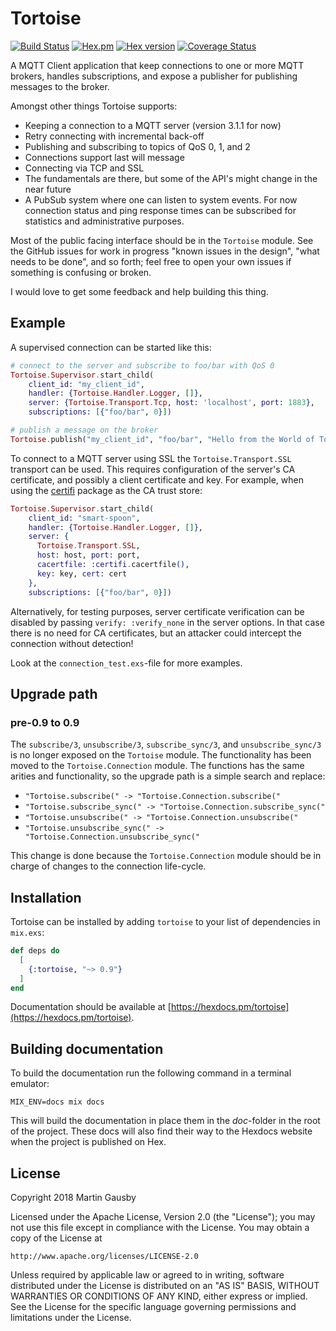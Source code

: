 # Tortoise

[![Build Status](https://semaphoreci.com/api/v1/gausby/tortoise/branches/master/badge.svg)](https://semaphoreci.com/gausby/tortoise)
[![Hex.pm](https://img.shields.io/hexpm/l/tortoise.svg "Apache 2.0 Licensed")](https://github.com/gausby/tortoise/blob/master/LICENSE)
[![Hex version](https://img.shields.io/hexpm/v/tortoise.svg "Hex version")](https://hex.pm/packages/tortoise)
[![Coverage Status](https://coveralls.io/repos/github/gausby/tortoise/badge.svg?branch=master)](https://coveralls.io/github/gausby/tortoise?branch=master)

A MQTT Client application that keep connections to one or more MQTT
brokers, handles subscriptions, and expose a publisher for publishing
messages to the broker.

Amongst other things Tortoise supports:

  - Keeping a connection to a MQTT server (version 3.1.1 for now)
  - Retry connecting with incremental back-off
  - Publishing and subscribing to topics of QoS 0, 1, and 2
  - Connections support last will message
  - Connecting via TCP and SSL
  - The fundamentals are there, but some of the API's might change in
    the near future
  - A PubSub system where one can listen to system events. For now
    connection status and ping response times can be subscribed for
    statistics and administrative purposes.

Most of the public facing interface should be in the `Tortoise`
module. See the GitHub issues for work in progress "known issues in
the design", "what needs to be done", and so forth; feel free to open
your own issues if something is confusing or broken.

I would love to get some feedback and help building this thing.

## Example

A supervised connection can be started like this:

``` elixir
# connect to the server and subscribe to foo/bar with QoS 0
Tortoise.Supervisor.start_child(
    client_id: "my_client_id",
    handler: {Tortoise.Handler.Logger, []},
    server: {Tortoise.Transport.Tcp, host: 'localhost', port: 1883},
    subscriptions: [{"foo/bar", 0}])

# publish a message on the broker
Tortoise.publish("my_client_id", "foo/bar", "Hello from the World of Tomorrow !", qos: 0)
```

To connect to a MQTT server using SSL the `Tortoise.Transport.SSL`
transport can be used. This requires configuration of the server's
CA certificate, and possibly a client certificate and key. For
example, when using the [certifi](https://hex.pm/packages/certifi)
package as the CA trust store:

``` elixir
Tortoise.Supervisor.start_child(
    client_id: "smart-spoon",
    handler: {Tortoise.Handler.Logger, []},
    server: {
      Tortoise.Transport.SSL,
      host: host, port: port,
      cacertfile: :certifi.cacertfile(),
      key: key, cert: cert
    },
    subscriptions: [{"foo/bar", 0}])
```

Alternatively, for testing purposes, server certificate verification
can be disabled by passing `verify: :verify_none` in the server
options. In that case there is no need for CA certificates, but an
attacker could intercept the connection without detection!

Look at the `connection_test.exs`-file for more examples.

## Upgrade path

### pre-0.9 to 0.9

The `subscribe/3`, `unsubscribe/3`, `subscribe_sync/3`, and
`unsubscribe_sync/3` is no longer exposed on the `Tortoise`
module. The functionality has been moved to the `Tortoise.Connection`
module. The functions has the same arities and functionality, so the
upgrade path is a simple search and replace:

  - `"Tortoise.subscribe(" -> "Tortoise.Connection.subscribe("`
  - `"Tortoise.subscribe_sync(" -> "Tortoise.Connection.subscribe_sync("`
  - `"Tortoise.unsubscribe(" -> "Tortoise.Connection.unsubscribe("`
  - `"Tortoise.unsubscribe_sync(" -> "Tortoise.Connection.unsubscribe_sync("`

This change is done because the `Tortoise.Connection` module should be
in charge of changes to the connection life-cycle.

## Installation

Tortoise can be installed by adding `tortoise` to your list of
dependencies in `mix.exs`:

```elixir
def deps do
  [
    {:tortoise, "~> 0.9"}
  ]
end
```

Documentation should be available at
[https://hexdocs.pm/tortoise](https://hexdocs.pm/tortoise).

## Building documentation

To build the documentation run the following command in a terminal emulator:

``` shell
MIX_ENV=docs mix docs
```

This will build the documentation in place them in the *doc*-folder in
the root of the project. These docs will also find their way to the
Hexdocs website when the project is published on Hex.

## License

Copyright 2018 Martin Gausby

Licensed under the Apache License, Version 2.0 (the "License");
you may not use this file except in compliance with the License.
You may obtain a copy of the License at

    http://www.apache.org/licenses/LICENSE-2.0

Unless required by applicable law or agreed to in writing, software
distributed under the License is distributed on an "AS IS" BASIS,
WITHOUT WARRANTIES OR CONDITIONS OF ANY KIND, either express or implied.
See the License for the specific language governing permissions and
limitations under the License.
